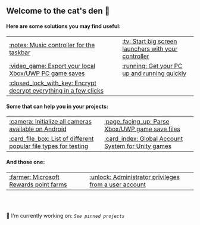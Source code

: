 <!--
Useful info:
 - Emoji list: https://github.com/ikatyang/emoji-cheat-sheet/blob/master/README.md
-->

## Welcome to the cat's den 👋

#### Here are some solutions you may find useful:
<table>
<tr><td> <a href='https://github.com/Tom60chat/DeskBand-Media-Controls'>:notes: Music controller for the taskbar</a> </td><td> <a href='https://github.com/Tom60chat/Smart-Guide'>:tv: Start big screen launchers with your controller</a> </td></tr>
<tr><td> <a href='https://github.com/Tom60chat/Xbox-Live-Save-Exporter'>:video_game: Export your local Xbox/UWP PC game saves</a> </td><td> <a href='https://github.com/Tom60chat/Quick-start'>:running: Get your PC up and running quickly</a> </td></tr>
<tr><td> <a href='https://github.com/Tom60chat/InstantCrypt'>:closed_lock_with_key: Encrypt decrypt everything in a few clicks</a> </td><td> <a href=''></a> </td></tr>
</table>

#### Some that can help you in your projects:
<table>
<tr><td> <a href='https://github.com/Tom60chat/Android-All-Cameras'>:camera: Initialize all cameras available on Android</a> </td><td> <a href='https://github.com/Tom60chat/ContainerReader'>:page_facing_up: Parse Xbox/UWP game save files</a> </td></tr>
<tr><td> <a href='https://github.com/Tom60chat/Extension-List'>:card_file_box: List of different popular file types for testing</a> </td><td> <a href='https://github.com/Tom60chat/Global-Account-System-GAS---Unity'>:card_index: Global Account System for Unity games</a> </td></tr>
</table>
  
#### And those one:  
<table>
<tr><td> <a href='https://github.com/Tom60chat/Microsoft-Rewards-Farmer-Sharp'>:farmer: Microsoft Rewards point farms</a> </td><td> <a href='https://github.com/Tom60chat/UserElevation'>:unlock: Administrator privileges from a user account</a> </td></tr>
</table>

##  
<br/>

🔭 I'm currently working on: *`See pinned projects`*

<!-- <tr><td> <a href=''></a> </td><td> <a href=''></a> </td></tr> -->

<!--
**Tom60chat/Tom60chat** is a ✨ _special_ ✨ repository because its `README.md` (this file) appears on your GitHub profile.

Here are some ideas to get you started:

- 🔭 I’m currently working on ...
- 🌱 I’m currently learning ...
- 👯 I’m looking to collaborate on ...
- 🤔 I’m looking for help with ...
- 💬 Ask me about ...
- 📫 How to reach me: ...
- 😄 Pronouns: ...
- ⚡ Fun fact: ...
-->
